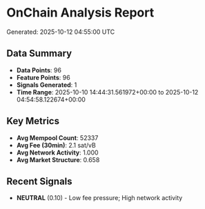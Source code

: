 # OnChain Analysis Report
Generated: 2025-10-12 04:55:00 UTC

## Data Summary
- **Data Points**: 96
- **Feature Points**: 96
- **Signals Generated**: 1
- **Time Range**: 2025-10-10 14:44:31.561972+00:00 to 2025-10-12 04:54:58.122674+00:00

## Key Metrics
- **Avg Mempool Count**: 52337
- **Avg Fee (30min)**: 2.1 sat/vB
- **Avg Network Activity**: 1.000
- **Avg Market Structure**: 0.658

## Recent Signals
- **NEUTRAL** (0.10) - Low fee pressure; High network activity
